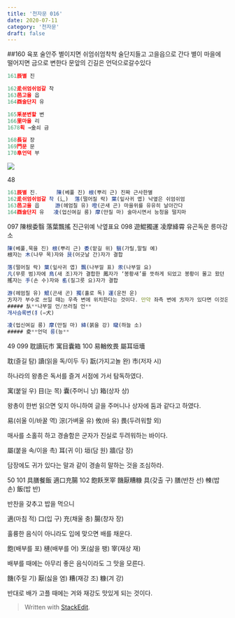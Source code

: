 ```yaml
---
title: '천자문 016'
date: 2020-07-11
category: '천자문'
draft: false
---
```

##160 육포 술안주
별이지면
쉬엄쉬엄착착 술단지들고 고을읍으로 간다
별이 마을에 떨어지면 금으로 변한다
문앞의 긴길은 언덕으로갈수있다
```js
161辰별 진

162辵쉬엄쉬엄갈 착
163邑고을 읍
164酉술단지 유

165釆분변할 변
166里마을 리
1678획 →金쇠 금

168長길 장
169門문 문
170阜언덕 부
```
![](https://i.ibb.co/F4RCvqP/2020-07-11-2-49-26.png)

48
```js
161辰별 진.      陳(베풀 진) 根(뿌리 근) 진짜 근사한별
162辵쉬엄쉬엄갈 착 (辶)  落(떨어질 락) 葉(잎사귀 엽) 낙옆은 쉬엄쉬엄 
163邑고을 읍     游(헤엄칠 유) 噔(곤새 곤) 마을위를 유유히 날아간다
164酉술단지 유   凌(업신여길 릉) 摩(만질 마) 술마시면서 능청을 떨지마
```
097 陳根委翳 落葉飄搖 진근위예 낙옆표요
098 遊鯤獨運 凌摩絳霄 유곤독운 릉마강소
```js
陳(베풀,묵을 진) 根(뿌리 근) 委(맡길 위) 翳(가릴,말릴 예)
根자는 木(나무 목)자와 艮(어긋날 간)자가 결합

落(떨어질 락) 葉(잎사귀 엽) 飄(나부낄 표) 汞(나부낄 요)
凡(무릇 범)자에 鳥(새 조)자가 결합한 鳳자가 ‘봉황새’를 뜻하게 되었고 봉황이 몰고 왔던 바람은 凡자에 虫(벌레 충)자가 더해진 風자로 분리
搖자는 手(손 수)자와 䍃(질그릇 요)자가 결합

游(헤엄칠 유) 鯤(곤새 곤) 獨(홀로 독) 運(운전 운)
方자가 부수로 쓰일 때는 우측 변에 위치한다는 것이다. 만약 좌측 변에 方자가 있다면 이것은 ‘깃발’을 그린 㫃(나부낄 언)자가 생략된 것이다. 상용한자에서 方자가 부수로 지정된 글자들은 대부분이 㫃자가 생략된 것
##### 㫃**나부낄 언/쓰러질 언**
개사슴록변(犭(=犬)

凌(업신여길 릉) 摩(만질 마) 絳(붉을 강) 曨(하늘 소)
##### 夌**언덕 릉(능**
```
49
099 耽讀玩市 寓目囊箱 100 易輶攸畏 屬耳垣墻 

耽(즐길 탐) 讀(읽을 독/이두 두) 翫(가지고놀 완) 市(저자 시)

하나라의 왕총은 독서를 즐겨 서점에 가서 탐독하였다.

寓(붙일 우) 目(눈 목) 囊(주머니 낭) 箱(상자 상)

왕총이 한번 읽으면 잊지 아니하여 글을 주머니나 상자에 둠과 같다고 하였다.

易(쉬울 이/바꿀 역) 淙(가벼울 유) 攸(바 유) 畏(두려워할 외)

매사를 소홀히 하고 경솔함은 군자가 진실로 두려워하는 바이다.

屬(붙을 속/이을 촉) 耳(귀 이) 垣(담 원) 牆(담 장)

담장에도 귀가 있다는 말과 같이 경솔히 말하는 것을 조심하라.

50
101 具膳餐飯 適口充腸 102 飽飫烹宰 饑厭糟糠
具(갖출 구) 膳(반찬 선) 朄(밥 손) 飯(밥 반)

반찬을 갖추고 밥을 먹으니

適(마침 적) 口(입 구) 充(채울 충) 腸(창자 장)

훌륭한 음식이 아니라도 입에 맞으면 배를 채운다.

飽(배부를 포) 槤(배부를 어) 烹(삶을 팽) 宰(재상 재)

배부를 때에는 아무리 좋은 음식이라도 그 맛을 모른다.

饑(주릴 기) 厭(싫을 염) 糟(재강 조) 糠(겨 강)

반대로  배가  고플  때에는  겨와  재강도  맛있게  되는  것이다.
> Written with [StackEdit](https://stackedit.io/).
<!--stackedit_data:
eyJoaXN0b3J5IjpbLTEzODM0NDYyODgsMTA4MTUxNTI5OCwxNT
kzNjc4MjE4LC0xODE3NjQzOTg3LDI5NzM4MjkyMiwtMTExNzY5
MjgyMCw3OTc1NjM0NjMsLTE4NzQ3NjY1NTYsLTE0NjYwNTk2OT
EsMTgxNjA4NjQzMCwtMTk3MjkzMTYyNywxOTcxMDkwNDAsNjQ3
OTgwMDMxLC0yMTgxOTI1ODIsNTM3MzY1MTQxLC0xMTE4MzE1Mz
IyLDMwNDY5ODM5NywtMjAyOTMxODgzNiwtNTkxNTUzNjc5LC01
OTg5ODUwMDFdfQ==
-->